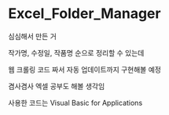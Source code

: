 # Excel_Folder_Manager

심심해서 만든 거

작가명, 수정일, 작품명 순으로 정리할 수 있는데

웹 크롤링 코드 짜서 자동 업데이트까지 구현해볼 예정

겸사겸사 엑셀 공부도 해볼 생각임

사용한 코드는 Visual Basic for Applications
